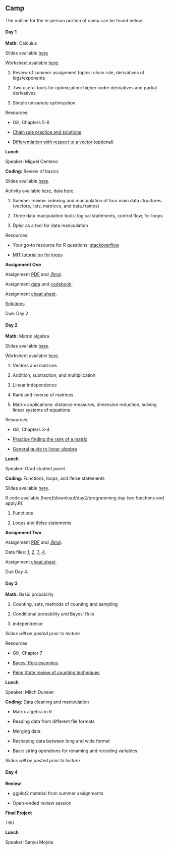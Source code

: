 ## Camp

The outline for the in-person portion of camp can be found below.

#### Day 1

**Math:** Calculus

Slides available [here](download/day1/DayOneSlideshowCamp2019.pdf)

Worksheet available [here](download/day1/DayOneWorksheetCamp2019.pdf).

1. Review of summer assignment topics: chain rule, derivatives of logs/exponents

2. Two useful tools for optimization: higher-order derivatives and partial derivatives

3. Simple univariate optimization

Resources:

- Gill, Chapters 5-6

- [Chain rule practice and solutions](http://tutorial.math.lamar.edu/Problems/CalcI/ChainRule.aspx)

- [Differentiation with respect to a vector](https://www.youtube.com/watch?v=iWxY7VdcSH8) (optional)

**Lunch**

Speaker: Miguel Centeno

**Coding:** Review of basics

Slides available [here](download/day1/Day_one_programming_final.pdf).

Activity available [here](download/day1/Day_one_programming_Student_Acitivty_Code.Rmd), data [here](download/day1/addhealthlec1.csv).

1. Summer review: indexing and manipulation of four main data structures (vectors, lists, matrices, and data.frames)

2. Three data manipulation tools: logical statements, control flow, for loops

3. Dplyr as a tool for data manipulation

Resources:

- Your go-to resource for R questions: [stackoverflow](https://stackoverflow.com/)

- [MIT tutorial on for loops](https://ocw.mit.edu/ans7870/18/18.05/s14/html/r-tut-forloop.html)

**Assignment One**

Assignment [PDF](download/day1/2019_Day_1_Assignment_.pdf) and [.Rmd](download/day1/2019Day1Assignment.Rmd).

Assignment [data](download/day1/anespilot16.csv) and [codebook](download/day1/anes_pilot_2016_CodebookUserGuide.pdf).

Assignment [cheat sheet](download//day1/2019_Day_1_Bonus_Content.pdf).

[Solutions](download/day1/2019_Day_1_Assignment_Solutions.pdf). 

Due: Day 2

#### Day 2

**Math:** Matrix algebra

Slides available [here](download/day2/DayTwoSlideshowCamp2019.pdf).

Worksheet available [here](download/day2/Linear_algebra_worksheet_.pdf).

1. Vectors and matrices

2. Addition, subtraction, and multiplication

3. Linear independence

4. Rank and inverse of matrices

5. Matrix applications: distance measures, dimension reduction, solving linear systems of equations

Resources:

- Gill, Chapters 3-4

- [Practice finding the rank of a matrix](http://www.math.odu.edu/~bogacki/cgi-bin/lat.cgi?c=rref)

- [General guide to linear algebra](https://betterexplained.com/articles/linear-algebra-guide/)

**Lunch**

Speaker: Grad student panel

**Coding:** Functions, loops, and ifelse statements

Slides available [here](download/day2/Final_slides_for_programming_day_two_functions_and_apply.slides.pdf).

R code available [here](download/day2/programming day two functions and apply.R).

1. Functions

2. Loops and ifelse statements

**Assignment Two**

Assignment [PDF](download/day2/Day2and3Assignment.pdf) and [.Rmd](download/day2/Day2and3Assignment.Rmd).

Data files: [1](download/day2/childmh.csv), [2](download/day2/finalaedf.csv), [3](download/day2/stateyearreports.csv), [4](download/day2/stateyears.csv).

Assignment [cheat sheet](download/day2/Day2and3Assignment_Bonus_Content.pdf).

Due Day 4.

#### Day 3

**Math:** Basic probability

1. Counting, sets, methods of counting and sampling

2. Conditional probability and Bayes' Rule

3. independence

*Slides will be posted prior to lecture*

Resources

- Gill, Chapter 7

- [Bayes' Rule examples](https://www.programminglogic.com/bayes-theorem-with-examples/)

- [Penn State review of counting techniques](https://newonlinecourses.science.psu.edu/stat414/node/9/)

**Lunch**

Speaker: Mitch Duneier

**Coding:** Data cleaning and manipulation

- Matrix algebra in R

- Reading data from different file formats

- Merging data

- Reshaping data between long and wide format

- Basic string operations for renaming and recoding variables

*Slides will be posted prior to lecture*

#### Day 4

**Review**

- ggplot2 material from summer assignments

- Open-ended review session

**Final Project**

*TBD*

**Lunch**

Speaker: Sanyu Mojola
